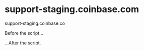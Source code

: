 # support-staging.coinbase.com
support-staging.coinbase.co
<html>

<body>

  <p>Before the script...</p>

  <script>
    alert( 'support-staging.coinbase.com' );
  </script>

  <p>...After the script.</p>

</body>

</html>
